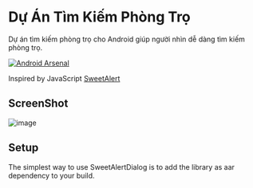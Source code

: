 Dự Án Tìm Kiếm Phòng Trọ
===================
Dự án tìm kiếm phòng trọ cho Android giúp người nhìn dễ dàng tìm kiếm phòng trọ.

[![Android Arsenal](https://img.shields.io/badge/Android%20Arsenal-Sweet%20Alert%20Dialog-brightgreen.svg?style=flat)](https://android-arsenal.com/details/1/1065)

Inspired by JavaScript [SweetAlert](http://tristanedwards.me/sweetalert)

## ScreenShot
![image](https://scontent.xx.fbcdn.net/v/t1.15752-9/p160x160/253343615_983791785535046_7760624555022417229_n.jpg?_nc_cat=103&ccb=1-5&_nc_sid=aee45a&_nc_ohc=J7JUCtoghz0AX8cMdUR&_nc_ad=z-m&_nc_cid=0&_nc_ht=scontent.xx&oh=beab0d950b87de4b3d28aa6053a8ff03&oe=61B72BE7)

## Setup
The simplest way to use SweetAlertDialog is to add the library as aar dependency to your build.
